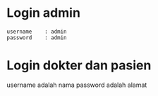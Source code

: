 # Login admin
```
username    : admin
password    : admin
```

# Login dokter dan pasien
username adalah nama
password adalah alamat


